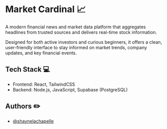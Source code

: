 
# Market Cardinal 📈

A modern financial news and market data platform that aggregates headlines from trusted sources and delivers real-time stock information. 

Designed for both active investors and curious beginners, it offers a clean, user-friendly interface to stay informed on market trends, company updates, and key financial events.

## Tech Stack 💻

- Frontend: React, TailwindCSS
- Backend: Node.js, JavaScript, Supabase (PostgreSQL)
## Authors ✏️

- [@shaynelachapelle](https://github.com/shaynelachapelle)

